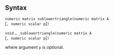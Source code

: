 ## Syntax

`numeric matrix sublowertriangle(numeric matrix A`  
\[`, numeric scalar p`\]`)`

`void`<span class="nowrap"> _
`_sublowertriangle(numeric matrix A`  
\[`, numeric scalar p`\]`)`

where argument `p` is optional.
